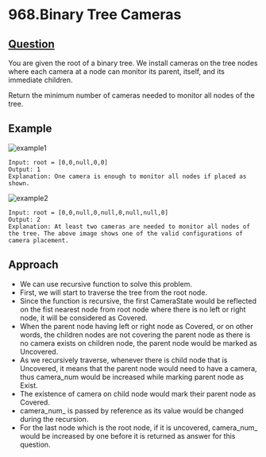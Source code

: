 # 968.Binary Tree Cameras

## [Question](https://leetcode.com/problems/binary-tree-cameras/)
You are given the root of a binary tree. We install cameras on the tree nodes where each camera at a node can monitor its parent, itself, and its immediate children.

Return the minimum number of cameras needed to monitor all nodes of the tree.

## Example
![example1](https://user-images.githubusercontent.com/42335542/138581208-9fbfd61d-c759-46fd-a269-47566297ed8c.png)

```
Input: root = [0,0,null,0,0]
Output: 1
Explanation: One camera is enough to monitor all nodes if placed as shown.
```

![example2](https://user-images.githubusercontent.com/42335542/138581214-c6c4771b-3fd4-4ba6-8c21-87ca94f861c0.png)

```
Input: root = [0,0,null,0,null,0,null,null,0]
Output: 2
Explanation: At least two cameras are needed to monitor all nodes of the tree. The above image shows one of the valid configurations of camera placement.
```

## Approach
- We can use recursive function to solve this problem.
- First, we will start to traverse the tree from the root node.
- Since the function is recursive, the first CameraState would be reflected on the fist nearest node from root node where there is no left or right node, it will be considered as Covered.
- When the parent node having left or right node as Covered, or on other words, the children nodes are not covering the parent node as there is no camera exists on children node, the parent node would be marked as Uncovered.
- As we recursively traverse, whenever there is child node that is Uncovered, it means that the parent node would need to have a camera, thus camera_num would be increased while marking parent node as Exist.
- The existence of camera on child node would mark their parent node as Covered.
- camera_num_ is passed by reference as its value would be changed during the recursion. 
- For the last node which is the root node, if it is uncovered, camera_num_ would be increased by one before it is returned as answer for this question.